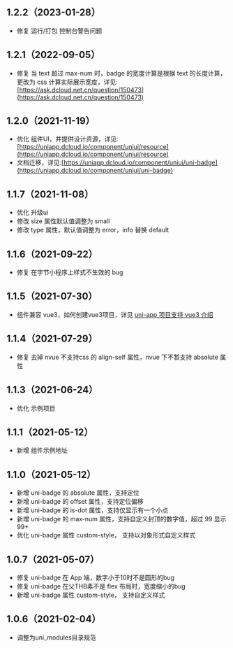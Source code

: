 ## 1.2.2（2023-01-28）
- 修复 运行/打包 控制台警告问题
## 1.2.1（2022-09-05）
- 修复 当 text 超过 max-num 时，badge 的宽度计算是根据 text 的长度计算，更改为 css 计算实际展示宽度，详见:[https://ask.dcloud.net.cn/question/150473](https://ask.dcloud.net.cn/question/150473)
## 1.2.0（2021-11-19）
- 优化 组件UI，并提供设计资源，详见:[https://uniapp.dcloud.io/component/uniui/resource](https://uniapp.dcloud.io/component/uniui/resource)
- 文档迁移，详见:[https://uniapp.dcloud.io/component/uniui/uni-badge](https://uniapp.dcloud.io/component/uniui/uni-badge)
## 1.1.7（2021-11-08）
- 优化 升级ui
- 修改 size 属性默认值调整为 small
- 修改 type 属性，默认值调整为 error，info 替换 default
## 1.1.6（2021-09-22）
- 修复 在字节小程序上样式不生效的 bug
## 1.1.5（2021-07-30）
- 组件兼容 vue3，如何创建vue3项目，详见 [uni-app 项目支持 vue3 介绍](https://ask.dcloud.net.cn/article/37834)
## 1.1.4（2021-07-29）
- 修复 去掉 nvue 不支持css 的 align-self 属性，nvue 下不暂支持 absolute 属性
## 1.1.3（2021-06-24）
- 优化 示例项目
## 1.1.1（2021-05-12）
- 新增 组件示例地址
## 1.1.0（2021-05-12）
- 新增 uni-badge 的 absolute 属性，支持定位
- 新增 uni-badge 的 offset 属性，支持定位偏移
- 新增 uni-badge 的 is-dot 属性，支持仅显示有一个小点
- 新增 uni-badge 的 max-num 属性，支持自定义封顶的数字值，超过 99 显示99+
- 优化 uni-badge 属性 custom-style， 支持以对象形式自定义样式
## 1.0.7（2021-05-07）
- 修复 uni-badge 在 App 端，数字小于10时不是圆形的bug
- 修复 uni-badge 在父THB素不是 flex 布局时，宽度缩小的bug
- 新增 uni-badge 属性 custom-style， 支持自定义样式
## 1.0.6（2021-02-04）
- 调整为uni_modules目录规范
